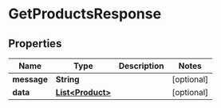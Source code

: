 
# GetProductsResponse

## Properties
Name | Type | Description | Notes
------------ | ------------- | ------------- | -------------
**message** | **String** |  |  [optional]
**data** | [**List&lt;Product&gt;**](Product.md) |  |  [optional]



